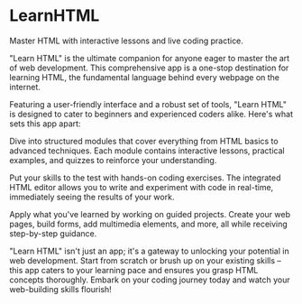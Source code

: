 # LearnHTML

Master HTML with interactive lessons and live coding practice.

"Learn HTML" is the ultimate companion for anyone eager to master the art of web development. This comprehensive app is a one-stop destination for learning HTML, the fundamental language behind every webpage on the internet.

Featuring a user-friendly interface and a robust set of tools, "Learn HTML" is designed to cater to beginners and experienced coders alike. Here's what sets this app apart:

Dive into structured modules that cover everything from HTML basics to advanced techniques. Each module contains interactive lessons, practical examples, and quizzes to reinforce your understanding.

Put your skills to the test with hands-on coding exercises. The integrated HTML editor allows you to write and experiment with code in real-time, immediately seeing the results of your work.

 Apply what you've learned by working on guided projects. Create your web pages, build forms, add multimedia elements, and more, all while receiving step-by-step guidance.

"Learn HTML" isn't just an app; it's a gateway to unlocking your potential in web development. Start from scratch or brush up on your existing skills – this app caters to your learning pace and ensures you grasp HTML concepts thoroughly. Embark on your coding journey today and watch your web-building skills flourish!
